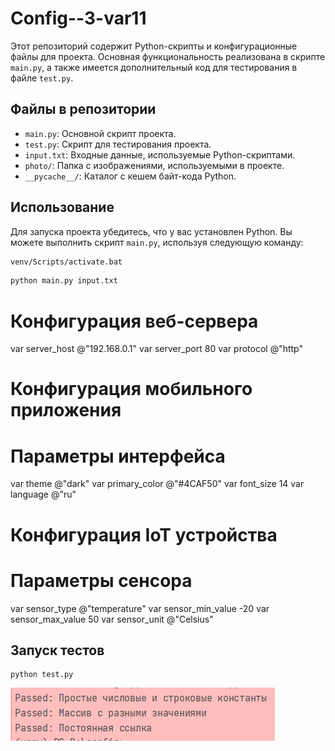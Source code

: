 # Config--3-var11

Этот репозиторий содержит Python-скрипты и конфигурационные файлы для проекта. Основная функциональность реализована в скрипте `main.py`, а также имеется дополнительный код для тестирования в файле `test.py`.

## Файлы в репозитории
- `main.py`: Основной скрипт проекта.
- `test.py`: Скрипт для тестирования проекта.
- `input.txt`: Входные данные, используемые Python-скриптами.
- `photo/`: Папка с изображениями, используемыми в проекте.
- `__pycache__/`: Каталог с кешем байт-кода Python.

## Использование
Для запуска проекта убедитесь, что у вас установлен Python. Вы можете выполнить скрипт `main.py`, используя следующую команду:

```bash
venv/Scripts/activate.bat

```


```bash
python main.py input.txt
```
# Конфигурация веб-сервера

var server_host @"192.168.0.1"
var server_port 80
var protocol @"http"


# Конфигурация мобильного приложения
# Параметры интерфейса
var theme @"dark"
var primary_color @"#4CAF50"
var font_size 14
var language @"ru"


# Конфигурация IoT устройства
# Параметры сенсора
var sensor_type @"temperature"
var sensor_min_value -20
var sensor_max_value 50
var sensor_unit @"Celsius"
## Запуск тестов

```commandline
python test.py 

```

![Скриншот тестов](photo/img.png)